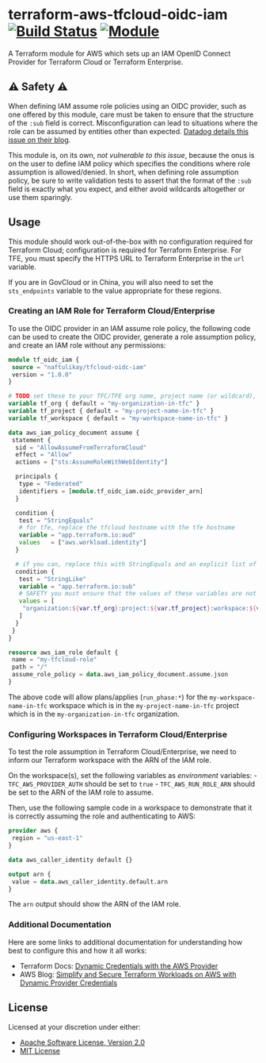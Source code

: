 # terraform-aws-tfcloud-oidc-iam [![Build Status][build.svg]][build] [![Module][module.svg]][module]

A Terraform module for AWS which sets up an IAM OpenID Connect Provider for Terraform Cloud or Terraform Enterprise.

## ⚠️ Safety ⚠️

When defining IAM assume role policies using an OIDC provider, such as one offered by this module, care must be taken
to ensure that the structure of the `:sub` field is correct. Misconfiguration can lead to situations where the role
can be assumed by entities other than expected. [Datadog details this issue on their blog][datadog-blog].

This module is, on its own, _not vulnerable to this issue_, because the onus is on the user to define IAM policy which
specifies the conditions where role assumption is allowed/denied. In short, when defining role assumption policy, be
sure to write validation tests to assert that the format of the `:sub` field is exactly what you expect, and either
avoid wildcards altogether or use them sparingly.

## Usage

This module should work out-of-the-box with no configuration required for Terraform Cloud; configuration is required for
Terraform Enterprise. For TFE, you must specify the HTTPS URL to Terraform Enterprise in the `url` variable.

If you are in GovCloud or in China, you will also need to set the `sts_endpoints` variable to the value appropriate for
these regions.

### Creating an IAM Role for Terraform Cloud/Enterprise

To use the OIDC provider in an IAM assume role policy, the following code can be used to create the OIDC provider,
generate a role assumption policy, and create an IAM role without any permissions:

```terraform
module tf_oidc_iam {
 source = "naftulikay/tfcloud-oidc-iam"
 version = "1.0.0"
}

# TODO set these to your TFC/TFE org name, project name (or wildcard), and workspace name (or wildcard)
variable tf_org { default = "my-organization-in-tfc" }
variable tf_project { default = "my-project-name-in-tfc" }
variable tf_workspace { default = "my-workspace-name-in-tfc" }

data aws_iam_policy_document assume {
 statement {
  sid = "AllowAssumeFromTerraformCloud"
  effect = "Allow"
  actions = ["sts:AssumeRoleWithWebIdentity"]

  principals {
   type = "Federated"
   identifiers = [module.tf_oidc_iam.oidc_provider_arn]
  }

  condition {
   test = "StringEquals"
   # for tfe, replace the tfcloud hostname with the tfe hostname
   variable = "app.terraform.io:aud"
   values   = ["aws.workload.identity"]
  }

  # if you can, replace this with StringEquals and an explicit list of org/project/ws/run phases
  condition {
   test = "StringLike"
   variable = "app.terraform.io:sub"
   # SAFETY you must ensure that the values of these variables are not empty and that wildcards are used carefully
   values = [
    "organization:${var.tf_org}:project:${var.tf_project}:workspace:${var.tf_workspace}:run_phase:*"
   ]
  }
 }
}

resource aws_iam_role default {
 name = "my-tfcloud-role"
 path = "/"
 assume_role_policy = data.aws_iam_policy_document.assume.json
}
```

The above code will allow plans/applies (`run_phase:*`) for the `my-workspace-name-in-tfc` workspace which is in the
`my-project-name-in-tfc` project which is in the `my-organization-in-tfc` organization.

### Configuring Workspaces in Terraform Cloud/Enterprise

To test the role assumption in Terraform Cloud/Enterprise, we need to inform our Terraform workspace with the ARN of the
IAM role.

On the workspace(s), set the following variables as _environment_ variables:
    - `TFC_AWS_PROVIDER_AUTH` should be set to `true`
    - `TFC_AWS_RUN_ROLE_ARN` should be set to the ARN of the IAM role to assume.

Then, use the following sample code in a workspace to demonstrate that it is correctly assuming the role and
authenticating to AWS:

```terraform
provider aws {
 region = "us-east-1"
}

data aws_caller_identity default {}

output arn {
 value = data.aws_caller_identity.default.arn
}
```

The `arn` output should show the ARN of the IAM role.

### Additional Documentation

Here are some links to additional documentation for understanding how best to configure this and how it all works:

 - Terraform Docs: [Dynamic Credentials with the AWS Provider](https://developer.hashicorp.com/terraform/cloud-docs/workspaces/dynamic-provider-credentials/aws-configuration)
 - AWS Blog: [Simplify and Secure Terraform Workloads on AWS with Dynamic Provider Credentials](https://aws.amazon.com/blogs/apn/simplify-and-secure-terraform-workflows-on-aws-with-dynamic-provider-credentials/)


## License

Licensed at your discretion under either:

 - [Apache Software License, Version 2.0](./LICENSE-APACHE)
 - [MIT License](./LICENSE-MIT)


 [build]:      https://github.com/naftulikay/terraform-aws-tfcloud-oidc-iam/actions/workflows/terraform.yml
 [build.svg]:  https://github.com/naftulikay/terraform-aws-tfcloud-oidc-iam/actions/workflows/terraform.yml/badge.svg
 [module]:     https://registry.terraform.io/modules/naftulikay/tfcloud-oidc-iam/aws/latest
 [module.svg]: https://img.shields.io/badge/terraform-module-purple
 [datadog-blog]: https://securitylabs.datadoghq.com/articles/exploring-github-to-aws-keyless-authentication-flaws/
